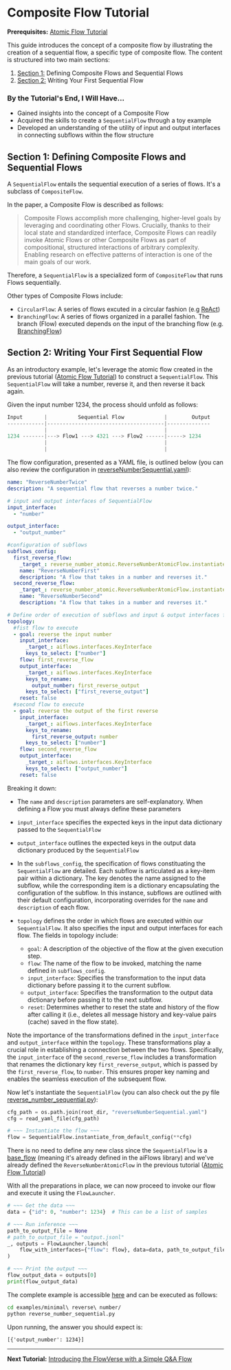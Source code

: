 # Composite Flow Tutorial
**Prerequisites:** [Atomic Flow Tutorial](./atomic_flow.md)


This guide introduces the concept of a composite flow by illustrating the creation of a sequential flow, a specific type of composite flow. The content is structured into two main sections:
1. [Section 1:](#section-1-defining-composite-flows-and-sequential-flows) Defining Composite Flows and Sequential Flows
2. [Section 2:](#section-2-writing-your-first-sequential-flow) Writing Your First Sequential Flow

### By the Tutorial's End, I Will Have...

* Gained insights into the concept of a Composite Flow
* Acquired the skills to create a `SequentialFlow` through a toy example
* Developed an understanding of the utility of input and output interfaces in connecting subflows within the flow structure


## Section 1: Defining Composite Flows and Sequential Flows

A `SequentialFlow` entails the sequential execution of a series of flows. It's a subclass of `CompositeFlow`.

In the paper, a Composite Flow is described as follows:

> 
>
> Composite Flows accomplish more challenging, higher-level goals by leveraging and coordinating
> other Flows. Crucially, thanks to their local state and standardized interface, Composite Flows
> can readily invoke Atomic Flows or other Composite Flows as part of compositional, structured
> interactions of arbitrary complexity. Enabling research on effective patterns of interaction is one of
> the main goals of our work.
>
> 

Therefore, a `SequentialFlow` is a specialized form of `CompositeFlow` that runs Flows sequentially.

Other types of Composite Flows include:
* `CircularFlow`: A series of flows excuted in a circular fashion (e.g [ReAct](https://github.com/epfl-dlab/aiflows/tree/main/examples/ReAct/))
* `BranchingFlow`: A series of flows organized in a parallel fashion. The branch (Flow) executed depends on the input of the branching flow (e.g. [BranchingFlow](https://github.com/epfl-dlab/aiflows/tree/main/aiflows/base_flows/branching.py))

## Section 2: Writing Your First Sequential Flow

As an introductory example, let's leverage the atomic flow created in the previous tutorial ([Atomic Flow Tutorial](./atomic_flow.md)) to construct a `SequentialFlow`. This `SequentialFlow` will take a number, reverse it, and then reverse it back again.

Given the input number 1234, the process should unfold as follows:

```rust
Input       |          Sequential Flow             |        Output          
------------|--------------------------------------|--------------
            |                                      |                        
1234 -------|---> Flow1 ---> 4321 ---> Flow2 ------|-----> 1234             
            |                                      |                        
            |                                      |                        
```

The flow configuration, presented as a YAML file, is outlined below (you can also review the configuration in [reverseNumberSequential.yaml](https://github.com/epfl-dlab/aiflows/tree/main/examples/minimal%20reverse%20number/reverseNumberSequential.yaml)):
```yaml
name: "ReverseNumberTwice"
description: "A sequential flow that reverses a number twice."

# input and output interfaces of SequentialFlow
input_interface:
  - "number"

output_interface:
  - "output_number"

#configuration of subflows
subflows_config:
  first_reverse_flow:
    _target_: reverse_number_atomic.ReverseNumberAtomicFlow.instantiate_from_default_config
    name: "ReverseNumberFirst"
    description: "A flow that takes in a number and reverses it."
  second_reverse_flow:
    _target_: reverse_number_atomic.ReverseNumberAtomicFlow.instantiate_from_default_config
    name: "ReverseNumberSecond"
    description: "A flow that takes in a number and reverses it."

# Define order of execution of subflows and input & output interfaces for proper execution
topology:
  #fist flow to execute
  - goal: reverse the input number
    input_interface:
      _target_: aiflows.interfaces.KeyInterface
      keys_to_select: ["number"]
    flow: first_reverse_flow
    output_interface:
      _target_: aiflows.interfaces.KeyInterface
      keys_to_rename:
        output_number: first_reverse_output
      keys_to_select: ["first_reverse_output"]
    reset: false
  #second flow to execute
  - goal: reverse the output of the first reverse
    input_interface:
      _target_: aiflows.interfaces.KeyInterface
      keys_to_rename:
        first_reverse_output: number
      keys_to_select: ["number"]
    flow: second_reverse_flow
    output_interface:
      _target_: aiflows.interfaces.KeyInterface
      keys_to_select: ["output_number"]
    reset: false

```

Breaking it down:
* The `name` and `description` parameters are self-explanatory. When defining a Flow you must always define these parameters

* `input_interface` specifies the expected keys in the input data dictionary passed to the  `SequentialFlow`

* `output_interface`  outlines the expected keys in the output data dictionary produced by the `SequentialFlow`

* In the `subflows_config`, the specification of flows constituating the `SequentialFlow` are detailed. Each subflow is articulated as a key-item pair within a dictionary. The key denotes the name assigned to the subflow, while the corresponding item is a dictionary encapsulating the configuration of the subflow. In this instance, subflows are outlined with their default configuration, incorporating overrides for the `name` and `description` of each flow.

* `topology` defines the order in which flows are executed within our `SequentialFlow`. 
It also specifies the input and output interfaces for each flow. The fields in topology include:
    * `goal`: A description of the objective of the flow at the given execution step.
    * `flow`: The name of the flow to be invoked, matching the name defined in `subflows_config`.
    * `input_interface`: Specifies the transformation to the input data 
    dictionary before passing it to the current subflow.
    * `output_interface`:  Specifies the transformation to the output data dictionary 
    before passing it to the next subflow.
    * `reset`: Determines whether to reset the state and history of the flow after calling it (i.e., deletes all message history and key-value pairs (cache) saved in the flow state). 


Note the importance of the transformations defined in the `input_interface` and `output_interface` 
within the `topology`. These transformations play a crucial role in establishing a connection 
between the two flows. Specifically, the `input_interface` of the `second_reverse_flow` includes a transformation 
that renames the dictionary key `first_reverse_output`, which is passed by the `first_reverse_flow`, to `number`. 
This ensures proper key naming and enables the seamless execution of the subsequent flow.

Now let's instantiate the `SequentialFlow` (you can also check out the py file 
[reverse_number_sequential.py](https://github.com/epfl-dlab/aiflows/tree/main/examples/minimal%20reverse%20number/reverse_number_sequential.py)):

```python
cfg_path = os.path.join(root_dir, "reverseNumberSequential.yaml")
cfg = read_yaml_file(cfg_path)

# ~~~ Instantiate the flow ~~~
flow = SequentialFlow.instantiate_from_default_config(**cfg)
```

There is no need to define any new class 
since the `SequentialFlow` is a [base_flow](https://github.com/epfl-dlab/aiflows/tree/main/aiflows/base_flows/sequential.py) (meaning it's already defined in the aiFlows library) and we've already
defined the `ReverseNumberAtomicFlow` in the previous tutorial ([Atomic Flow Tutorial](./atomic_flow.md)) 

With all the preparations in place, we can now proceed to invoke our flow and execute it using the `FlowLauncher`.

```python
# ~~~ Get the data ~~~
data = {"id": 0, "number": 1234}  # This can be a list of samples

# ~~~ Run inference ~~~
path_to_output_file = None
# path_to_output_file = "output.jsonl"
_, outputs = FlowLauncher.launch(
    flow_with_interfaces={"flow": flow}, data=data, path_to_output_file=path_to_output_file
)

# ~~~ Print the output ~~~
flow_output_data = outputs[0]
print(flow_output_data)
```

The complete example is accessible [here](https://github.com/epfl-dlab/aiflows/tree/main/examples/minimal%20reverse%20number/) and can be executed as follows:

```bash
cd examples/minimal\ reverse\ number/
python reverse_number_sequential.py
```

Upon running, the answer you should expect is:
```
[{'output_number': 1234}]
```
___


**Next Tutorial:** [Introducing the FlowVerse with a Simple Q&A Flow](./intro_to_FlowVerse_minimalQA.md)